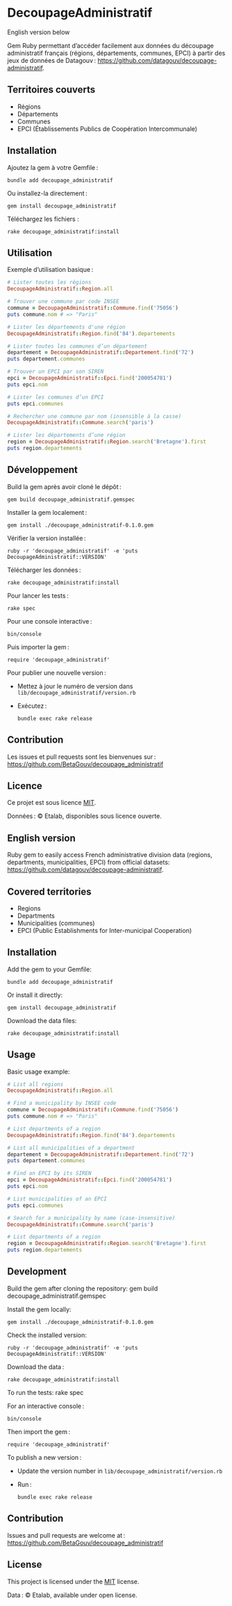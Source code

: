 # DecoupageAdministratif
English version below

Gem Ruby permettant d’accéder facilement aux données du découpage administratif français (régions, départements, communes, EPCI) à partir des jeux de données de Datagouv : <https://github.com/datagouv/decoupage-administratif>.

## Territoires couverts 
- Régions
- Départements
- Communes
- EPCI (Établissements Publics de Coopération Intercommunale)

## Installation

Ajoutez la gem à votre Gemfile :

    bundle add decoupage_administratif

Ou installez-la directement :

    gem install decoupage_administratif

Téléchargez les fichiers :

    rake decoupage_administratif:install


## Utilisation

Exemple d’utilisation basique :

```ruby
# Lister toutes les régions
DecoupageAdministratif::Region.all

# Trouver une commune par code INSEE
commune = DecoupageAdministratif::Commune.find('75056')
puts commune.nom # => "Paris"

# Lister les départements d'une région
DecoupageAdministratif::Region.find('84').departements

# Lister toutes les communes d’un département
departement = DecoupageAdministratif::Departement.find('72')
puts departement.communes

# Trouver un EPCI par son SIREN
epci = DecoupageAdministratif::Epci.find('200054781')
puts epci.nom

# Lister les communes d’un EPCI
puts epci.communes

# Rechercher une commune par nom (insensible à la casse)
DecoupageAdministratif::Commune.search('paris')

# Lister les départements d’une région
region = DecoupageAdministratif::Region.search('Bretagne').first
puts region.departements
```

## Développement

Build la gem après avoir cloné le dépôt :

    gem build decoupage_administratif.gemspec

Installer la gem localement :

    gem install ./decoupage_administratif-0.1.0.gem

Vérifier la version installée :

    ruby -r 'decoupage_administratif' -e 'puts DecoupageAdministratif::VERSION'

Télécharger les données :

    rake decoupage_administratif:install

Pour lancer les tests :

    rake spec

Pour une console interactive :

    bin/console

Puis importer la gem :

    require 'decoupage_administratif'

Pour publier une nouvelle version :

- Mettez à jour le numéro de version dans `lib/decoupage_administratif/version.rb`
- Exécutez :

      bundle exec rake release

## Contribution

Les issues et pull requests sont les bienvenues sur : <https://github.com/BetaGouv/decoupage_administratif>

## Licence

Ce projet est sous licence [MIT](https://opensource.org/licenses/MIT).

Données : © Etalab, disponibles sous licence ouverte.

## English version

Ruby gem to easily access French administrative division data (regions, departments, municipalities, EPCI) from official datasets: <https://github.com/datagouv/decoupage-administratif>.

## Covered territories
- Regions
- Departments
- Municipalities (communes)
- EPCI (Public Establishments for Inter-municipal Cooperation)

## Installation

Add the gem to your Gemfile:

    bundle add decoupage_administratif

Or install it directly:

    gem install decoupage_administratif

Download the data files:

    rake decoupage_administratif:install

## Usage

Basic usage example:

```ruby
# List all regions
DecoupageAdministratif::Region.all

# Find a municipality by INSEE code
commune = DecoupageAdministratif::Commune.find('75056')
puts commune.nom # => "Paris"

# List departments of a region
DecoupageAdministratif::Region.find('84').departements

# List all municipalities of a department
departement = DecoupageAdministratif::Departement.find('72')
puts departement.communes

# Find an EPCI by its SIREN
epci = DecoupageAdministratif::Epci.find('200054781')
puts epci.nom

# List municipalities of an EPCI
puts epci.communes

# Search for a municipality by name (case-insensitive)
DecoupageAdministratif::Commune.search('paris')

# List departments of a region
region = DecoupageAdministratif::Region.search('Bretagne').first
puts region.departements
```

## Development

Build the gem after cloning the repository:
    gem build decoupage_administratif.gemspec

Install the gem locally:

    gem install ./decoupage_administratif-0.1.0.gem

Check the installed version:

    ruby -r 'decoupage_administratif' -e 'puts DecoupageAdministratif::VERSION'

Download the data :

    rake decoupage_administratif:install

To run the tests:
    rake spec

For an interactive console :

    bin/console

Then import the gem :

    require 'decoupage_administratif'

To publish a new version :

- Update the version number in `lib/decoupage_administratif/version.rb`
- Run :

      bundle exec rake release

## Contribution

Issues and pull requests are welcome at : <https://github.com/BetaGouv/decoupage_administratif>

## License

This project is licensed under the [MIT](https://opensource.org/licenses/MIT) license.

Data : © Etalab, available under open license.
